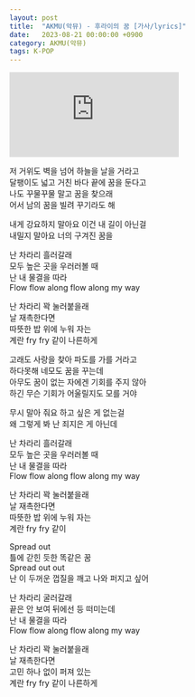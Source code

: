 ```yaml
---
layout: post
title:  "AKMU(악뮤) - 후라이의 꿈 [가사/lyrics]"
date:   2023-08-21 00:00:00 +0900
category: AKMU(악뮤)
tags: K-POP
---
```


<div class="youtube-iframe-container iframe-16-to-9">
    <iframe src="https://www.youtube.com/embed/3kGAlp_PNUg?si=lLD-UmvQjudMoDFy" title="Aimer - After Rain" frameborder="0" allow="accelerometer; autoplay; clipboard-write; encrypted-media; gyroscope; picture-in-picture; web-share" allowfullscreen></iframe>
</div>

저 거위도 벽을 넘어 하늘을 날을 거라고  
달팽이도 넓고 거친 바다 끝에 꿈을 둔다고  
나도 꾸물꾸물 말고 꿈을 찾으래  
어서 남의 꿈을 빌려 꾸기라도 해

내게 강요하지 말아요 이건 내 길이 아닌걸  
내밀지 말아요 너의 구겨진 꿈을

난 차라리 흘러갈래  
모두 높은 곳을 우러러볼 때  
난 내 물결을 따라  
Flow flow along flow along my way

난 차라리 꽉 눌러붙을래  
날 재촉한다면  
따뜻한 밥 위에 누워 자는  
계란 fry fry 같이 나른하게

고래도 사랑을 찾아 파도를 가를 거라고  
하다못해 네모도 꿈을 꾸는데  
아무도 꿈이 없는 자에겐 기회를 주지 않아  
하긴 무슨 기회가 어울릴지도 모를 거야

무시 말아 줘요 하고 싶은 게 없는걸  
왜 그렇게 봐 난 죄지은 게 아닌데

난 차라리 흘러갈래  
모두 높은 곳을 우러러볼 때  
난 내 물결을 따라  
Flow flow along flow along my way

난 차라리 꽉 눌러붙을래  
날 재촉한다면  
따뜻한 밥 위에 누워 자는  
계란 fry fry 같이

Spread out  
틀에 갇힌 듯한 똑같은 꿈  
Spread out out  
난 이 두꺼운 껍질을 깨고 나와 퍼지고 싶어

난 차라리 굴러갈래  
끝은 안 보여 뒤에선 등 떠미는데  
난 내 물결을 따라  
Flow flow along flow along my way

난 차라리 꽉 눌러붙을래  
날 재촉한다면  
고민 하나 없이 퍼져 있는  
계란 fry fry 같이 나른하게